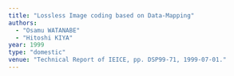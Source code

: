 ```yaml
---
title: "Lossless Image coding based on Data-Mapping"
authors:
  - "Osamu WATANABE"
  - "Hitoshi KIYA"
year: 1999
type: "domestic"
venue: "Technical Report of IEICE, pp. DSP99-71, 1999-07-01."
---
```

